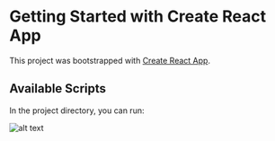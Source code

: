 # Getting Started with Create React App

This project was bootstrapped with [Create React App](https://github.com/facebook/create-react-app).

## Available Scripts

In the project directory, you can run:


![alt text](https://www.loom.com/share/3a3dcbcbe4784e27a9fb12f02b5d5853)
